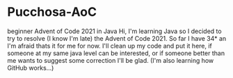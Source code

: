 # Pucchosa-AoC
beginner Advent of Code 2021 in Java
Hi, I'm learning Java so I decided to try to resolve (I know I'm late) the Advent of Code 2021.
So far I have 34* an I'm afraid thats it for me for now.
I'll clean up my code and put it here, if someone at my same java level can be interested, or if someone better than me wants to suggest some correction I'll be glad.
(I'm also learning how GitHub works...)
